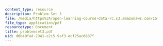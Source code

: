 ```yaml
---
content_type: resource
description: Problem Set 3
file: /media/https%3A/open-learning-course-data-rc.s3.amazonaws.com/15-518-taxes-and-business-strategy-fall-2002/d6b40fad2941e2c59af3ecf25ac0887f_problemset3.pdf
file_type: application/pdf
resourcetype: Document
title: problemset3.pdf
uid: d6b40fad-2941-e2c5-9af3-ecf25ac0887f
---
```

